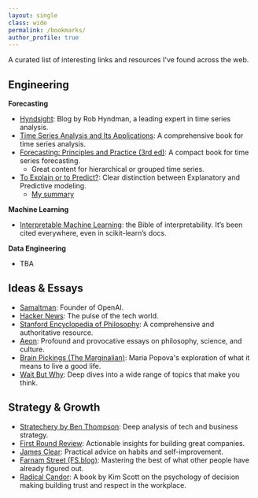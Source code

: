 ```yaml
---
layout: single
class: wide
permalink: /bookmarks/
author_profile: true
---
```


A curated list of interesting links and resources I've found across the web.

## Engineering

**Forecasting**
- [Hyndsight](https://robjhyndman.com/hyndsight/): Blog by Rob Hyndman, a leading expert in time series analysis.
- [Time Series Analysis and Its Applications](http://www.stat.ucla.edu/~frederic/415/S23/tsa4.pdf): A comprehensive book for time series analysis.
- [Forecasting: Principles and Practice (3rd ed)](https://otexts.com/fpp3/): A compact book for time series forecasting.
  - Great content for hierarchical or grouped time series.
- [To Explain or to Predict?](https://projecteuclid.org/journals/statistical-science/volume-25/issue-3/To-Explain-or-to-Predict/10.1214/10-STS330.full): Clear distinction between Explanatory and Predictive modeling.
  - [My summary](../_posts/2025-07-16-ExplanatoryvsPredictiveModeling.md)

**Machine Learning**
- [Interpretable Machine Learning](https://originalstatic.aminer.cn/misc/pdf/Molnar-interpretable-machine-learning_compressed.pdf): the Bible of interpretability. It’s been cited everywhere, even in scikit-learn’s docs.

**Data Engineering**
- TBA

## Ideas & Essays

- [Samaltman](https://blog.samaltman.com/reflections): Founder of OpenAI.
- [Hacker News](https://news.ycombinator.com/): The pulse of the tech world.
- [Stanford Encyclopedia of Philosophy](https://plato.stanford.edu/): A comprehensive and authoritative resource.
- [Aeon](https://aeon.co/): Profound and provocative essays on philosophy, science, and culture.
- [Brain Pickings (The Marginalian)](https://www.themarginalian.org/): Maria Popova's exploration of what it means to live a good life.
- [Wait But Why](https://waitbutwhy.com/): Deep dives into a wide range of topics that make you think.

## Strategy & Growth

- [Stratechery by Ben Thompson](https://stratechery.com/): Deep analysis of tech and business strategy.
- [First Round Review](https://review.firstround.com/): Actionable insights for building great companies.
- [James Clear](https://jamesclear.com/): Practical advice on habits and self-improvement.
- [Farnam Street (FS.blog)](https://fs.blog/): Mastering the best of what other people have already figured out.
- [Radical Candor](https://radicalcandor.com/): A book by Kim Scott on the psychology of decision making building trust and respect in the workplace.
